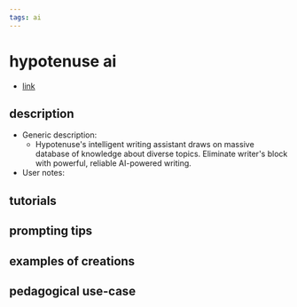 ```yaml
---
tags: ai 
---
```



# hypotenuse ai


* [link](https://www.hypotenuse.ai/?via=ffmedia&fp_sid=aitools)

## description
* Generic description: 
     * Hypotenuse's intelligent writing assistant draws on massive database of knowledge about diverse topics. Eliminate writer's block with powerful, reliable AI-powered writing.
* User notes:

## tutorials

## prompting tips

## examples of creations 

## pedagogical use-case 
